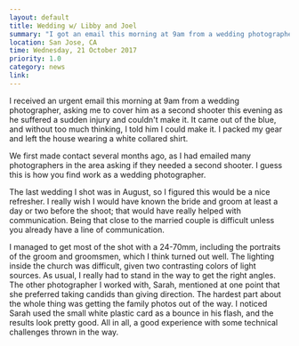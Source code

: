 ```yaml
---
layout: default
title: Wedding w/ Libby and Joel
summary: "I got an email this morning at 9am from a wedding photographer, asking me to cover him as a second shooter. It came out of the blue, and without really thinking, I told him I could make it."
location: San Jose, CA
time: Wednesday, 21 October 2017
priority: 1.0
category: news
link:
---
```


I received an urgent email this morning at 9am from a wedding photographer, asking me to cover him as a second shooter this evening as he suffered a sudden injury and couldn't make it. It came out of the blue, and without too much thinking, I told him I could make it. I packed my gear and left the house wearing a white collared shirt.

We first made contact several months ago, as I had emailed many photographers in the area asking if they needed a second shooter. I guess this is how you find work as a wedding photographer.

The last wedding I shot was in August, so I figured this would be a nice refresher. I really wish I would have known the bride and groom at least a day or two before the shoot; that would have really helped with communication. Being that close to the married couple is difficult unless you already have a line of communication.

I managed to get most of the shot with a 24-70mm, including the portraits of the groom and groomsmen, which I think turned out well. The lighting inside the church was difficult, given two contrasting colors of light sources. As usual, I really had to stand in the way to get the right angles. The other photographer I worked with, Sarah, mentioned at one point that she preferred taking candids than giving direction. The hardest part about the whole thing was getting the family photos out of the way. I noticed Sarah used the small white plastic card as a bounce in his flash, and the results look pretty good. All in all, a good experience with some technical challenges thrown in the way.
